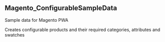 ## Magento_ConfigurableSampleData
Sample data for Magento PWA

Creates configurable products and their required categories, attributes and swatches
